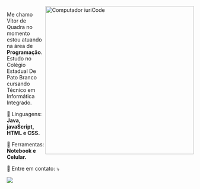 <img src="https://raw.githubusercontent.com/MicaelliMedeiros/micaellimedeiros/master/image/computer-illustration.png" min-width="400px" max-width="400px" width="400px" align="right" alt="Computador iuriCode">

<p align="left"> 
  Me chamo Vitor de Quadra no momento estou atuando na área de <strong>Programação</strong>.<br>
  Estudo no Colégio Estadual De Pato Branco cursando Técnico em Informática Integrado.
</p>

<p align="left">
  🦄 Linguagens: <strong>Java, javaScript, HTML e CSS.</strong>
</p>

<p align="left">
  💼 Ferramentas: <strong>Notebook e Celular.</strong>
</p>

<p align="left">
  💌 Entre em contato: ⤵️
</p>

  <a href="#" alt="Instagram">
  <img src="https://img.shields.io/badge/-Instagram-CF001C?style=flat-square&labelColor=CF001C&logo=instagram&logoColor=white&link=https://www.instagram.com/vitor_quadra__/"/></a>
</p>    
<!---
VitorDeQuadra/VitorDeQuadra is a ✨ special ✨ repository because its `README.md` (this file) appears on your GitHub profile.
You can click the Preview link to take a look at your changes.
--->
